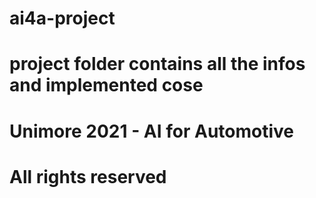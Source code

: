# ai4a-project
#
# project folder contains all the infos and implemented cose
#
# Unimore 2021 - AI for Automotive
# All rights reserved
